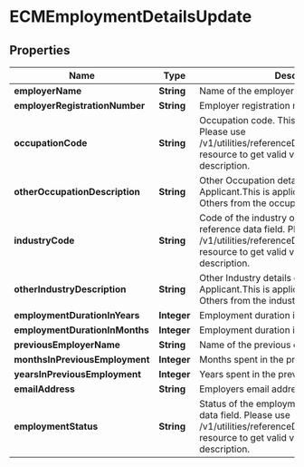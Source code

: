 # ECMEmploymentDetailsUpdate

## Properties
Name | Type | Description | Notes
------------ | ------------- | ------------- | -------------
**employerName** | **String** | Name of the employer. |  [optional]
**employerRegistrationNumber** | **String** | Employer registration number |  [optional]
**occupationCode** | **String** | Occupation code. This is a reference data field. Please use /v1/utilities/referenceData/{occupationCode} resource to get valid value of this field with description. |  [optional]
**otherOccupationDescription** | **String** | Other Occupation details entered by the Applicant.This is applicable if Applicant selects Others from the occupation Code drop down |  [optional]
**industryCode** | **String** | Code of the industry of employment. This is a reference data field. Please use /v1/utilities/referenceData/{industryCode} resource to get valid value of this field with description. |  [optional]
**otherIndustryDescription** | **String** | Other Industry details entered by the Applicant.This is applicable if Applicant selects Others from the industry code drop down |  [optional]
**employmentDurationInYears** | **Integer** | Employment duration in years |  [optional]
**employmentDurationInMonths** | **Integer** | Employment duration in months |  [optional]
**previousEmployerName** | **String** | Name of the previous employer. |  [optional]
**monthsInPreviousEmployment** | **Integer** | Months spent in the previous employment |  [optional]
**yearsInPreviousEmployment** | **Integer** | Years spent in the previous employment |  [optional]
**emailAddress** | **String** | Employers email address |  [optional]
**employmentStatus** | **String** | Status of the employment.This is a reference data field. Please use /v1/utilities/referenceData/{employmentStatus} resource to get valid value of this field with description. |  [optional]
